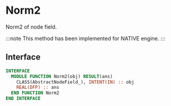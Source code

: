 # Norm2

Norm2 of node field.

:::note
This method has been implemented for NATIVE engine.
:::

## Interface

```fortran
INTERFACE
  MODULE FUNCTION Norm2(obj) RESULT(ans)
    CLASS(AbstractNodeField_), INTENT(IN) :: obj
    REAL(DFP) :: ans
  END FUNCTION Norm2
END INTERFACE
```